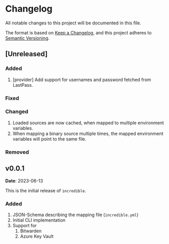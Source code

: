 # Changelog

All notable changes to this project will be documented in this file.

The format is based on [Keep a Changelog](https://keepachangelog.com/en/1.0.0/),
and this project adheres to [Semantic Versioning](https://semver.org/spec/v2.0.0.html).

## [Unreleased]

###  Added
1. [provider] Add support for usernames and password fetched from LastPass.
### Fixed
### Changed
1. Loaded sources are now cached, when mapped to multiple environment variables.
2. When mapping a binary source multiple times, the mapped environment variables will point to the same file.
### Removed

<!-- Unreleased Template
###  Added
### Fixed
### Changed
### Removed
--->

<!-- Version Template
## vMAJOR.MINOR.PATCH
**Date**: YYYY-MM-DD

General description

COPY FROM UNRELEASED
--->

## v0.0.1
**Date**: 2023-06-13

This is the initial release of `incredible`.

###  Added
1. JSON-Schema describing the mapping file (`incredible.yml`)
2. Initial CLI implementation
3. Support for 
   1. Bitwarden
   2. Azure Key Vault
